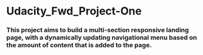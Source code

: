 # Udacity_Fwd_Project-One
### This project aims to build a multi-section responsive landing page, with a dynamically updating navigational menu based on the amount of content that is added to the page.
